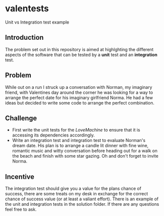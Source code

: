 # valentests
Unit vs Integration test example


## Introduction
The problem set out in this repository is aimed at highlghting 
the different aspects of the software that can be tested by a **unit** test
and an **integration** test. 

## Problem
While out on a run I struck up a conversation with Norman, my imaginary friend,
with Valentines day around the corner he was looking for a way to arrange the
perfect date for his imaginary girlfriend Norma. He had a few ideas but decided
to write some code to arrange the perfect combination.

## Challenge
 - First write the unit tests for the *LoveMachine* to ensure that it
 is accessing its dependencies accordingly.
 - Write an integration test and integration test to evaluate Norman's
dream date. His plan is to arrange a candle lit dinner with fine wine, 
romantic music and witty conversation before heading out for a walk on the
beach and finish with some star gazing. Oh and don't forget to invite Norma.

## Incentive
The integration test should give you a value for the plans chance of success,
there are some treats on my desk in exchange for the correct chance of 
success value (or at least a valiant effort).
There is an example of the unit and integration tests in the solution folder.
If there are any questions feel free to ask.
